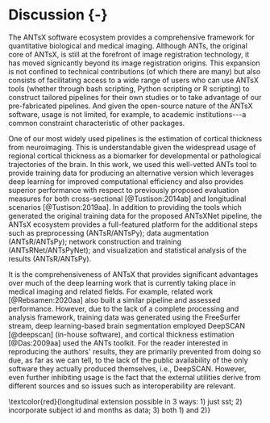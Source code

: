 


# Discussion {-}

The ANTsX software ecosystem provides a comprehensive framework for quantitative
biological and medical imaging.  Although ANTs, the original core of ANTsX, is
still at the forefront of image registration technology, it has moved
signicantly beyond its image registration origins.  This expansion is not
confined to technical contributions (of which there are many) but also consists
of facilitating access to a wide range of users who can use ANTsX tools (whether
through bash scripting, Python scripting or R scripting) to construct tailored
pipelines for their own studies or to take advantage of our pre-fabricated
pipelines.  And given the open-source nature of the ANTsX software, usage is not
limited, for example, to academic institutions---a common constraint
characteristic of other packages.

One of our most widely used pipelines is the estimation of cortical thickness
from neuroimaging. This is understandable given the widespread usage of regional
cortical thickness as a biomarker for developmental or pathological trajectories
of the brain.  In this work, we used this well-vetted ANTs tool to provide training data
for producing an alternative version which leverages deep learning for improved
computational efficiency and also provides superior performance with respect to
previously proposed evaluation measures for both cross-sectional [@Tustison:2014ab]
and longitudinal scenarios [@Tustison:2019aa].  In addition to providing the tools
which generated the original training data for the proposed ANTsXNet pipeline, the
ANTsX ecosystem provides a full-featured platform for the additional steps such as
preprocessing (ANTsR/ANTsPy); data augmentation (ANTsR/ANTsPy); network construction
and training (ANTsRNet/ANTsPyNet); and visualization and statistical
analysis of the results (ANTsR/ANTsPy).

It is the comprehensiveness of ANTsX that provides significant advantages over
much of the deep learning work that is currently taking place in medical imaging
and related fields.  For example, related work [@Rebsamen:2020aa] also built a
similar pipeline and assessed performance.  However, due to the lack of a
complete processing and analysis framework, training data was generated using
the FreeSurfer stream, deep learning-based brain segmentation employed DeepSCAN
[@deepscan] (in-house software), and cortical thickness estimation [@Das:2009aa]
used the ANTs toolkit.  For the reader interested in reproducing the authors'
results, they are primarily prevented from doing so due, as far as we can tell,
to the lack of the public availability of the only software they actually
produced themselves, i.e., DeepSCAN.  However, even further inhibiting usage is
the fact that the external utilities derive from different sources and so issues
such as interoperability are relevant.

\textcolor{red}{longitudinal extension possible in 3 ways: 1) just sst; 2) incorporate subject id and months as data; 3) both 1) and 2)}

<!-- This is mimicked, in a sense, by training the brain segmentation
and cortical parcellation models in the affinely aligned MNI template space
[@Fonov:2009aa] (further discussion in the Methods section). -->

